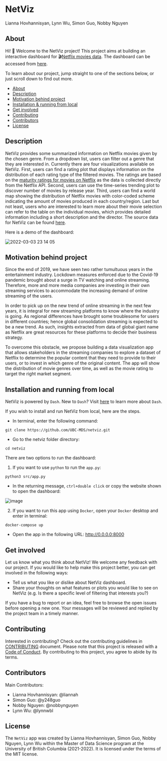 # NetViz
Lianna Hovhannisyan, Lynn Wu, Simon Guo, Nobby Nguyen 

## About 

Hi! :wave: Welcome to the NetViz project! This project aims at building an interactive dashboard for :clapper:[Netflix movies data](https://www.kaggle.com/shivamb/netflix-shows). The dashboard can be accessed from [here](https://dsci532-netviz.herokuapp.com/).

To learn about our project, jump straight to one of the sections below, or just scroll down to find out more.

- [About](#about)
- [Description](#description)
- [Motivation behind project](#motivation-behind-project)
- [Installation & running from local](#installation-and-running-from-local)
- [Get involved](#get-involved)
- [Contributing](#contributing)
- [Contributors](#contributors)
- [License](#license)



## Description

NetViz provides some summarized information on Netflix movies given by the chosen genre. From a dropdown list, users can filter out a genre that they are interested in. Currently there are four visualizations available on NetViz. First, users can find a rating plot that displays information on the distribution of each rating type of the filtered movies. The ratings are based on the [maturity ratings for movies on Netflix](https://help.netflix.com/en/node/2064) as the data is collected directly from the Netflix API. Second, users can use the time-series trending plot to discover number of movies by release year. Third, users can find a world map showing the distribution of Netflix movies with color-coded scheme indicating the amount of movies produced in each country/region. Last but not least, users who are interested to learn more about their movie selection can refer to the table on the individual movies, which provides detailed information including a short description and the director. The source data for NetViz can be found [here](https://www.kaggle.com/shivamb/netflix-shows).

Here is a demo of the dashboard:

![2022-03-03 23 14 05](https://user-images.githubusercontent.com/78331839/156862549-517b2400-f88e-49ef-887e-5ef1f446dc96.gif)

## Motivation behind project

Since the end of 2019, we have seen two rather tumultuous years in the entertainment industry. Lockdown measures enforced due to the Covid-19 pandemic brought about a surge in TV watching and online streaming. Therefore, more and more media companies are investing in their own streaming services to accommodate the increasing demand of online streaming of the users.

In order to pick up on the new trend of online streaming in the next few years, it is integral for new streaming platforms to know where the industry is going. As regional differences have brought some troublesome for users in different countries; hence global consolidation streaming is expected to be a new trend. As such, insights extracted from data of global giant name as Netflix are great resources for these platforms to decide their business strategy.

To overcome this obstacle, we propose building a data visualization app that allows stakeholders in the streaming companies to explore a dataset of Netflix to determine the popular content that they need to provide to their users, or to invest in which genre of the original content. The app will show the distribution of movie genres over time, as well as the movie rating to target the right market segment.

## Installation and running from local

NetViz is powered by `Dash`. New to `Dash`? Visit [here](https://dash.plotly.com/introduction) to learn more about `Dash`.

If you wish to install and run NetViz from local, here are the steps.

- In terminal, enter the following command:
```
git clone https://github.com/UBC-MDS/netviz.git
```
- Go to the netviz folder directory:
```
cd netviz
```
There are two options to run the dashboard:
1. If you want to use  `python` to run the `app.py`:
```
python3 src/app.py
```
  - In the returning message, `ctrl+double click` or copy the website shown to open the dashboard:

![image](https://user-images.githubusercontent.com/78331839/156898869-638dcc41-c395-4fa0-8231-2c2525966d92.png)

2. If you want to run this app using `Docker`, open your `Docker` desktop and enter in terminal:
```
docker-compose up
```
  - Open the app in the following URL: http://0.0.0.0:8000

## Get involved

Let us know what you think about NetViz! We welcome any feedback with our project. If you would like to help make this project better, you can get involved in the following ways:
- Tell us what you like or dislike about NetViz dashboard.
- Share your thoughts on what features or plots you would like to see on NetViz (e.g. Is there a specific level of filtering that interests you?)

If you have a bug to report or an idea, feel free to browse the open issues before opening a new one. Your messages will be reviewed and replied by the project team in a timely manner.

## Contributing

Interested in contributing? Check out the contributing guidelines in [CONTRIBUTING](https://github.com/UBC-MDS/netviz/blob/main/CONTRIBUTING.md) document. Please note that this project is released with a [Code of Conduct](https://github.com/UBC-MDS/netviz/blob/main/CODE_OF_CONDUCT.md). By contributing to this project, you agree to abide by its terms.

## Contributors

Main Contributors:
- Lianna Hovhannisyan: @liannah
- Simon Guo: @y248guo
- Nobby Nguyen: @nobbynguyen
- Lynn Wu: @lynnwbl

## License

The `NetViz` app was created by Lianna Hovhannisyan, Simon Guo, Nobby Nguyen, Lynn Wu within the Master of Data Science program at the University of British Columbia (2021-2022). It is licensed under the terms of the MIT license.


